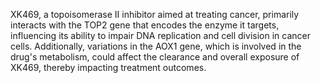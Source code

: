 XK469, a topoisomerase II inhibitor aimed at treating cancer, primarily interacts with the TOP2 gene that encodes the enzyme it targets, influencing its ability to impair DNA replication and cell division in cancer cells. Additionally, variations in the AOX1 gene, which is involved in the drug's metabolism, could affect the clearance and overall exposure of XK469, thereby impacting treatment outcomes.